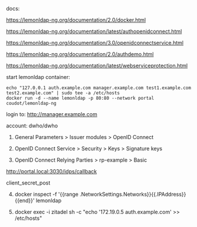 docs:

https://lemonldap-ng.org/documentation/2.0/docker.html

https://lemonldap-ng.org/documentation/latest/authopenidconnect.html

https://lemonldap-ng.org/documentation/3.0/openidconnectservice.html

https://lemonldap-ng.org/documentation/2.0/authdemo.html

https://lemonldap-ng.org/documentation/latest/webserviceprotection.html

start lemonldap container:

```
echo "127.0.0.1 auth.example.com manager.example.com test1.example.com test2.example.com" | sudo tee -a /etc/hosts
docker run -d --name lemonldap -p 80:80 --network portal coudot/lemonldap-ng
```

login to: http://manager.example.com

account: dwho/dwho

1. General Parameters > Issuer modules > OpenID Connect

2. OpenID Connect Service > Security > Keys > Signature keys

3. OpenID Connect Relying Parties > rp-example > Basic

http://portal.local:3030/idps/callback

client_secret_post

4. docker inspect -f '{{range .NetworkSettings.Networks}}{{.IPAddress}}{{end}}' lemonldap

5. docker exec -i zitadel sh -c "echo '172.19.0.5 auth.example.com' >> /etc/hosts"
